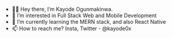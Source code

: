 - 👋🏾 Hey there, I’m Kayode Ogunmakinwa.
- 👀 I’m interested in Full Stack Web and Mobile Development
- 🌱 I’m currently learning the MERN stack, and also React Native
- 📫 How to reach me? Insta, Twitter - @kayode0x

<!---
kayode0x/kayode0x is a ✨ special ✨ repository because its `README.md` (this file) appears on your GitHub profile.
You can click the Preview link to take a look at your changes.
--->
